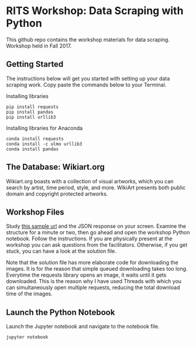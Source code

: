 # RITS Workshop: Data Scraping with Python

This github repo contains the workshop materials for data scraping. Workshop held in Fall 2017.

## Getting Started

The instructions below will get you started with setting up your data scraping work. Copy paste the commands below to your Terminal.

Installing libraries
```{r, engine='bash', count_lines}
pip install requests
pip install pandas
pip install urllib3
```
Installing libraries for Anaconda
```{r, engine='bash', count_lines}
conda install requests
conda install -c ulmo urllib3
conda install pandas
```
## The Database: Wikiart.org

Wikiart.org boasts with a collection of visual artworks, which you can search by artist, time period, style, and more. WikiArt presents both public domain and copyright protected artworks.

## Workshop Files

Study [this sample url](https://www.wikiart.org/en/paintings-by-style/cubism?json=2&page=1) and the JSON response on your screen. Examine the structure for a minute or two, then go ahead and open the workshop Python notebook. Follow the instructions. If you are physically present at the workshop you can ask questions from the facilitators. Otherwise, if you get stuck, you can have a look at the solution file. 

Note that the solution file has more elaborate code for downloading the images. It is for the reason that simple queued downloading takes too long. Everytime the requests library opens an image, it waits until it gets downloaded. This is the reason why I have used Threads with which you can simultaneously open multiple requests, reducing the total download time of the images.

## Launch the Python Notebook

Launch the Jupyter notebook and navigate to the notebook file.
```{r, engine='bash', count_lines}
jupyter notebook
```
